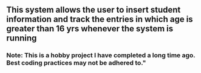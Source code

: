 ## This system allows the user to insert student information and track the entries in which age is greater than 16 yrs whenever the system is running 

### Note: This is a hobby project I have completed a long time ago. Best coding practices may not be adhered to." 
